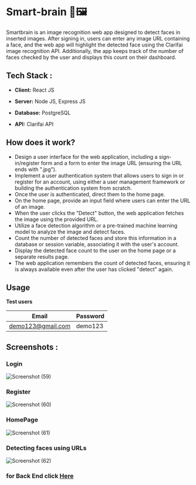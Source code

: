 # Smart-brain 🧠🖼️

Smartbrain is an image recognition web app designed to detect faces in inserted images. After signing in, users can enter any image URL containing a face, and the web app will highlight the detected face using the Clarifai image recognition API. Additionally, the app keeps track of the number of faces checked by the user and displays this count on their dashboard.

## Tech Stack :

* **Client:** React JS

* **Server:** Node JS, Express JS

* **Database:** PostgreSQL

* **API:** Clarifai API

## How does it work?

* Design a user interface for the web application, including a sign-in/register form and a form to enter the image URL (ensuring the URL ends with ".jpg").
* Implement a user authentication system that allows users to sign in or register for an account, using either a user management framework or building the authentication system from scratch.
* Once the user is authenticated, direct them to the home page.
* On the home page, provide an input field where users can enter the URL of an image.
* When the user clicks the "Detect" button, the web application fetches the image using the provided URL.
* Utilize a face detection algorithm or a pre-trained machine learning model to analyze the image and detect faces.
* Count the number of detected faces and store this information in a database or session variable, associating it with the user's account.
* Display the detected face count to the user on the home page or a separate results page.
* The web application remembers the count of detected faces, ensuring it is always available even after the user has clicked "detect" again.

## Usage

**Test users**

| Email | Password  |
| -------- | --------- |
| demo123@gmail.com | demo123 |

## Screenshots :

### Login
![Screenshot (59)](https://github.com/blackhacker09/Smart-brain/assets/56511978/ae8f145c-1cc2-4750-8ec6-2273ad7f1b60)

### Register
![Screenshot (60)](https://github.com/blackhacker09/Smart-brain/assets/56511978/27ce2dc4-9868-4ef7-b134-dfc222eb0c06)

### HomePage
![Screenshot (61)](https://github.com/blackhacker09/Smart-brain/assets/56511978/d2618417-33bb-47d7-a167-f87167b84e8a)

### Detecting faces using URLs
![Screenshot (62)](https://github.com/blackhacker09/Smart-brain/assets/56511978/def82eec-571b-470c-be20-85669adc6a9a)

### for Back End click [Here](https://github.com/blackhacker09/Smart-brain-api)
